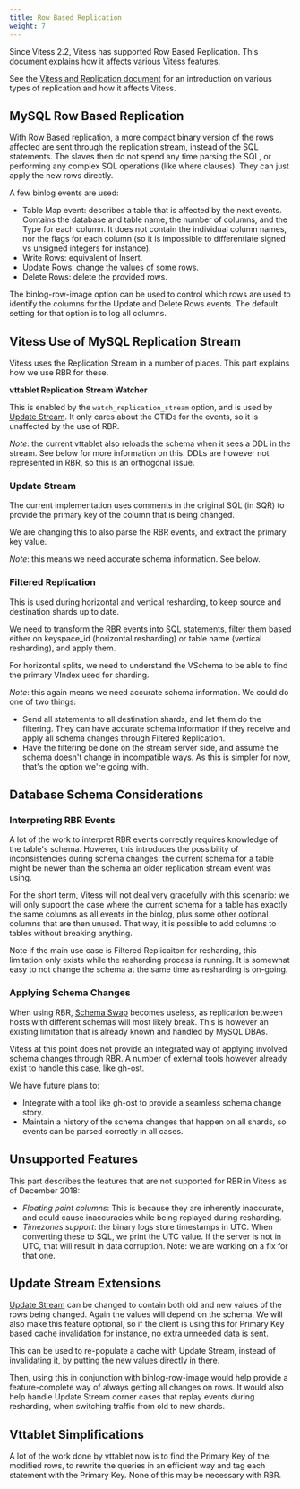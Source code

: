 ```yaml
---
title: Row Based Replication
weight: 7
---
```


Since Vitess 2.2, Vitess has supported Row Based Replication. This document explains how it affects various Vitess features.

See the [Vitess and Replication document](../vitess-replication) for an introduction on various types of replication and how it affects Vitess.

## MySQL Row Based Replication

With Row Based replication, a more compact binary version of the rows affected are sent through the replication stream, instead of the SQL statements. The slaves then do not spend any time parsing the SQL, or performing any complex SQL operations (like where clauses). They can just apply the new rows directly.

A few binlog events are used:

* Table Map event: describes a table that is affected by the next events. Contains the database and table name, the number of columns, and the Type for each column. It does not contain the individual column names, nor the flags for each column (so it is impossible to differentiate signed vs unsigned integers for instance).
* Write Rows: equivalent of Insert.
* Update Rows: change the values of some rows.
* Delete Rows: delete the provided rows.

The binlog-row-image option can be used to control which rows are used to identify the columns for the Update and Delete Rows events. The default setting for that option is to log all columns.

## Vitess Use of MySQL Replication Stream

Vitess uses the Replication Stream in a number of places. This part explains how we use RBR for these.

**vttablet Replication Stream Watcher**

This is enabled by the `watch_replication_stream` option, and is used by [Update Stream](../update-stream). It only cares about the GTIDs for the events, so it is unaffected by the use of RBR.

*Note*: the current vttablet also reloads the schema when it sees a DDL in the stream. See below for more information on this. DDLs are however not represented in RBR, so this is an orthogonal issue.

### Update Stream

The current implementation uses comments in the original SQL (in SQR) to provide the primary key of the column that is being changed.

We are changing this to also parse the RBR events, and extract the primary key value.

*Note*: this means we need accurate schema information. See below.

### Filtered Replication

This is used during horizontal and vertical resharding, to keep source and destination shards up to date.

We need to transform the RBR events into SQL statements, filter them based either on keyspace_id (horizontal resharding) or table name (vertical resharding), and apply them.

For horizontal splits, we need to understand the VSchema to be able to find the primary VIndex used for sharding.

*Note*: this again means we need accurate schema information. We could do one of two things:

* Send all statements to all destination shards, and let them do the filtering. They can have accurate schema information if they receive and apply all schema changes through Filtered Replication.
* Have the filtering be done on the stream server side, and assume the schema doesn't change in incompatible ways. As this is simpler for now, that's the option we're going with.

## Database Schema Considerations

### Interpreting RBR Events

A lot of the work to interpret RBR events correctly requires knowledge of the table's schema. However, this introduces the possibility of inconsistencies during schema changes: the current schema for a table might be newer than the schema an older replication stream event was using.

For the short term, Vitess will not deal very gracefully with this scenario: we will only support the case where the current schema for a table has exactly the same columns as all events in the binlog, plus some other optional columns that are then unused. That way, it is possible to add columns to tables without breaking anything.

Note if the main use case is Filtered Replicaiton for resharding, this limitation only exists while the resharding process is running. It is somewhat easy to not change the schema at the same time as resharding is on-going.

### Applying Schema Changes

When using RBR, [Schema Swap](../../schema-management/schema-swap) becomes useless, as replication between hosts with different schemas will most likely break. This is however an existing limitation that is already known and handled by MySQL DBAs.

Vitess at this point does not provide an integrated way of applying involved schema changes through RBR. A number of external tools however already exist to handle this case, like gh-ost.

We have future plans to:

* Integrate with a tool like gh-ost to provide a seamless schema change story.
* Maintain a history of the schema changes that happen on all shards, so events can be parsed correctly in all cases.

## Unsupported Features

This part describes the features that are not supported for RBR in Vitess as of December 2018:

* *Floating point columns*: This is because they are inherently inaccurate, and could cause inaccuracies while being replayed during resharding.
* *Timezones support*: the binary logs store timestamps in UTC. When converting these to SQL, we print the UTC value. If the server is not in UTC, that will result in data corruption. Note: we are working on a fix for that one.

## Update Stream Extensions

[Update Stream](../update-stream) can be changed to contain both old and new values of the rows being changed. Again the values will depend on the schema. We will also make this feature optional, so if the client is using this for Primary Key based cache invalidation for instance, no extra unneeded data is sent.

This can be used to re-populate a cache with Update Stream, instead of invalidating it, by putting the new values directly in there.

Then, using this in conjunction with binlog-row-image would help provide a feature-complete way of always getting all changes on rows. It would also help handle Update Stream corner cases that replay events during resharding, when switching traffic from old to new shards.

## Vttablet Simplifications

A lot of the work done by vttablet now is to find the Primary Key of the modified rows, to rewrite the queries in an efficient way and tag each statement with the Primary Key. None of this may be necessary with RBR.

